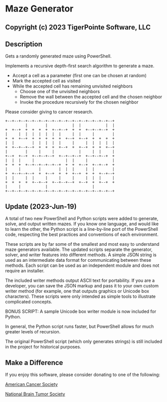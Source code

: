 # Maze Generator
## Copyright (c) 2023 TigerPointe Software, LLC

## Description
Gets a randomly generated maze using PowerShell.

Implements a recursive depth-first search algorithm to generate a maze.

  - Accept a cell as a parameter (first one can be chosen at random)
  - Mark the accepted cell as visited
  - While the accepted cell has remaining unvisited neighbors
    - Choose one of the unvisited neighbors
    - Remove the wall between the accepted cell and the chosen neighbor
    - Invoke the procedure recursively for the chosen neighbor

Please consider giving to cancer research.

    +--+--+--+--+--+--+--+--+--+--+--+--+--+--+--+--+
             |        |           |  |           |  |
    +  +--+  +  +  +  +  +--+--+  +  +  +--+--+--+  +
    |     |  |  |  |  |  |  |     |  |     |        |
    +  +  +--+  +  +  +  +  +  +--+  +--+  +  +  +  +
    |  |        |  |  |  |  |     |     |  |  |  |  |
    +  +--+--+--+  +  +  +  +--+  +  +--+  +  +  +--+
    |        |     |     |           |     |  |     |
    +--+  +--+  +--+--+--+  +--+--+--+  +--+--+--+  +
    |  |  |     |              |  |     |           |
    +  +  +  +--+--+--+--+--+  +  +  +--+  +--+--+  +
    |     |        |        |  |  |     |  |        |
    +  +--+--+--+  +  +--+  +  +  +--+  +  +  +--+--+
    |  |     |  |     |     |     |     |  |  |     |
    +  +  +  +  +--+--+  +--+--+--+  +--+  +  +--+  +
    |     |           |                    |         
    +--+--+--+--+--+--+--+--+--+--+--+--+--+--+--+--+

## Update (2023-Jun-19)
A total of two new PowerShell and Python scripts were added to generate, solve, and output written mazes.  If you know one language, and would like to learn the other, the Python script is a line-by-line port of the PowerShell code, respecting the best practices and conventions of each environment.

These scripts are by far some of the smallest and most easy to understand maze generators available.  The updated scripts separate the generator, solver, and writer features into different methods.  A simple JSON string is used as an intermediate data format for communicating between these methods.  Each script can be used as an independent module and does not require an installer.

The included writer methods output ASCII text for portability.  If you are a developer, you can save the JSON markup and pass it to your own custom writer method (for example, one that outputs graphics or Unicode box characters).  These scripts were only intended as simple tools to illustrate complicated concepts.

BONUS SCRIPT:  A sample Unicode box writer module is now included for Python.

In general, the Python script runs faster, but PowerShell allows for much greater levels of recursion.

The original PowerShell script (which only generates strings) is still included in the project for historical purposes.

## Make a Difference
If you enjoy this software, please consider donating to one of the following:

[American Cancer Society](https://www.cancer.org)

[National Brain Tumor Society](https://braintumor.org)